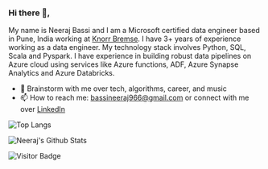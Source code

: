 ### Hi there 👋,

<!--
**NeerajBassi/NeerajBassi** is a ✨ _special_ ✨ repository because its `README.md` (this file) appears on your GitHub profile.

Here are some ideas to get you started:

- 🔭 I’m currently working on ...
- 🌱 I’m currently learning ...
- 👯 I’m looking to collaborate on ...
- 🤔 I’m looking for help with ...
- 💬 Ask me about ...
- 📫 How to reach me: ...
- 😄 Pronouns: ...
- ⚡ Fun fact: ...
-->
My name is Neeraj Bassi and I am a Microsoft certified data engineer based in Pune, India working at [Knorr Bremse](https://www.knorr-bremse.com/en/). I have 3+ years of experience working as a data engineer. My technology stack involves Python, SQL, Scala and Pyspark. I have experience in building robust data pipelines on Azure cloud using services like Azure functions, ADF, Azure Synapse Analytics and Azure Databricks.

- 💬 Brainstorm with me over tech, algorithms, career, and music 
- 📫 How to reach me: bassineeraj966@gmail.com or connect with me over [LinkedIn](https://www.linkedin.com/in/neerajbassi/)


![Top Langs](https://github-readme-stats.vercel.app/api/top-langs/?username=NeerajBassi&hide=TeX&layout=compact)

<img alt="Neeraj's Github Stats" src="http://github-profile-summary-cards.vercel.app/api/cards/stats?username=NeerajBassi&theme=tokyonight" />


![Visitor Badge](https://visitor-badge.laobi.icu/badge?page_id=NeerajBassi.NeerajBassi)

